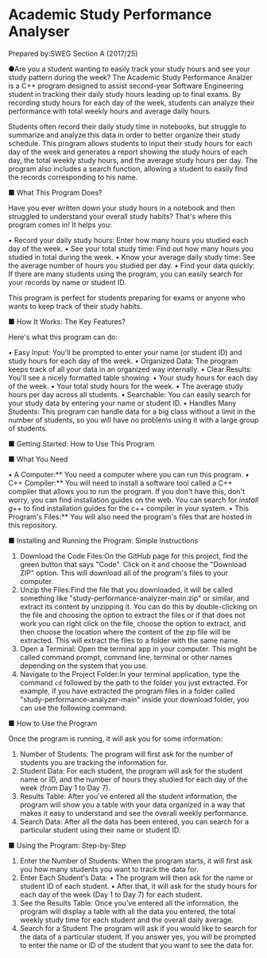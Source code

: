 # Academic Study Performance Analyser 
Prepared by:SWEG Section A (2017/25)

●Are you a student wanting to easily track your study hours and see your study pattern during the week?
The Academic Study Performance Analzer is a C++ program designed to assist second-year Software Engineering student in tracking their daily study hours leading up to final exams. By recording study hours for each day of the week, students can analyze their performance with total weekly hours and average daily hours.

Students often record their daily study time in notebooks, but struggle to summarize and analyze this data in order to better organize their study schedule.
This program allows students to input their study hours for each day of the week and generates a report showing the study hours of each day, the total weekly study hours, and the average study hours per day. The program also includes a search function, allowing a student to easily find the records corresponding to his name.

■ What This Program Does?

Have you ever written down your study hours in a notebook and then struggled to understand your overall study habits? That's where this program comes in! It helps you:

•  Record your daily study hours: Enter how many hours you studied each day of the week.
•  See your total study time: Find out how many hours you studied in total during the week.
•  Know your average daily study time: See the average number of hours you studied per day.
•  Find your data quickly: If there are many students using the program, you can easily search for your records by name or student ID.

This program is perfect for students preparing for exams or anyone who wants to keep track of their study habits.

■ How It Works: The Key Features? 

Here's what this program can do:

•  Easy Input: You'll be prompted to enter your name (or student ID) and study hours for each day of the week.
•  Organized Data: The program keeps track of all your data in an organized way internally.
•  Clear Results: You'll see a nicely formatted table showing:
  •  Your study hours for each day of the week.
  •  Your total study hours for the week.
  •  The average study hours per day across all students.
•  Searchable: You can easily search for your study data by entering your name or student ID.
• Handles Many Students: This program can handle data for a big class without a limit in the number of students, so you will have no problems using it with a large group of students.

■ Getting Started: How to Use This Program

■ What You Need

• A Computer:** You need a computer where you can run this program.
• C++ Compiler:** You will need to install a software tool called a C++ compiler that allows you to run the program. If you don't have this, don't worry, you can find installation guides on the web. You can search for *install g++* to find installation guides for the c++ compiler in your system.
• This Program's Files:** You will also need the program's files that are hosted in this repository.

■ Installing and Running the Program: Simple Instructions

1. Download the Code Files:On the GitHub page for this project, find the green button that says "Code". Click on it and choose the "Download ZIP" option. This will download all of the program's files to your computer.
2. Unzip the Files:Find the file that you downloaded, it will be called something like "study-performance-analyzer-main.zip" or similar, and extract its content by unzipping it. You can do this by double-clicking on the file and choosing the option to extract the files or if that does not work you can right click on the file, choose the option to extract, and then choose the location where the content of the zip file will be extracted. This will extract the files to a folder with the same name.
3. Open a Terminal: Open the terminal app in your computer. This might be called command prompt, command line, terminal or other names depending on the system that you use.
4. Navigate to the Project Folder:In your terminal application, type the command `cd` followed by the path to the folder you just extracted. For example, if you have extracted the program files in a folder called "study-performance-analyzer-main" inside your download folder, you can use the following command:
   
■ How to Use the Program

Once the program is running, it will ask you for some information:

1. Number of Students: The program will first ask for the number of students you are tracking the information for.
2. Student Data: For each student, the program will ask for the student name or ID, and the number of hours they studied for each day of the week (from Day 1 to Day 7).
3. Results Table: After you've entered all the student information, the program will show you a table with your data organized in a way that makes it easy to understand and see the overall weekly performance.
4. Search Data: After all the data has been entered, you can search for a particular student using their name or student ID.

■ Using the Program: Step-by-Step

1. Enter the Number of Students: When the program starts, it will first ask you how many students you want to track the data for.
2. Enter Each Student's Data:
  •  The program will then ask for the name or student ID of each student.
  •  After that, it will ask for the study hours for each day of the week (Day 1 to Day 7) for each student.
3. See the Results Table: Once you’ve entered all the information, the program will display a table with all the data you entered, the total weekly study time for each student and the overall daily average.
4. Search for a Student The program will ask if you would like to search for the data of a particular student. If you answer yes, you will be prompted to enter the name or ID of the student that you want to see the data for.
